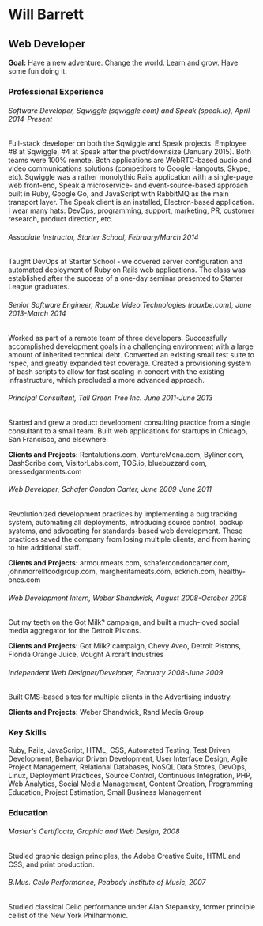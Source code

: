 # Will Barrett
## Web Developer

**Goal:** Have a new adventure. Change the world. Learn and grow. Have some fun doing it.

### Professional Experience

###### Software Developer, Sqwiggle (sqwiggle.com) and Speak (speak.io), April 2014-Present
Full-stack developer on both the Sqwiggle and Speak projects. Employee #8 at Sqwiggle, #4 at Speak after the pivot/downsize (January 2015). Both teams were 100% remote. Both applications are WebRTC-based audio and video communications solutions (competitors to Google Hangouts, Skype, etc). Sqwiggle was a rather monolythic Rails application with a single-page web front-end, Speak a microservice- and event-source-based approach built in Ruby, Google Go, and JavaScript with RabbitMQ as the main transport layer. The Speak client is an installed, Electron-based application. I wear many hats: DevOps, programming, support, marketing, PR, customer research, product direction, etc.

###### Associate Instructor, Starter School, February/March 2014
Taught DevOps at Starter School - we covered server configuration and automated deployment of Ruby on Rails web applications. The class was established after the success of a one-day seminar presented to Starter League graduates.

###### Senior Software Engineer, Rouxbe Video Technologies (rouxbe.com), June 2013-March 2014
Worked as part of a remote team of three developers. Successfully accomplished development goals in a challenging environment with a large amount of inherited technical debt. Converted an existing small test suite to rspec, and greatly expanded test coverage. Created a provisioning system of bash scripts to allow for fast scaling in concert with the existing infrastructure, which precluded a more advanced approach.

###### Principal Consultant, Tall Green Tree Inc. June 2011-June 2013
Started and grew a product development consulting practice from a single consultant to a small team. Built web applications for startups in Chicago, San Francisco, and elsewhere. 

**Clients and Projects:** Rentalutions.com, VentureMena.com, Byliner.com, DashScribe.com, VisitorLabs.com, TOS.io, bluebuzzard.com, pressedgarments.com

###### Web Developer, Schafer Condon Carter, June 2009-June 2011
Revolutionized development practices by implementing a bug tracking system, automating all deployments, introducing source control, backup systems, and advocating for standards-based web development. These practices saved the company from losing multiple clients, and from having to hire additional staff.

**Clients and Projects:** armourmeats.com, schafercondoncarter.com, johnmorrellfoodgroup.com, margheritameats.com, eckrich.com, healthy-ones.com

###### Web Development Intern, Weber Shandwick, August 2008-October 2008
Cut my teeth on the Got Milk? campaign, and built a much-loved social media aggregator for the Detroit Pistons.

**Clients and Projects:** Got Milk? campaign, Chevy Aveo, Detroit Pistons, Florida Orange Juice, Vought Aircraft Industries

###### Independent Web Designer/Developer, February 2008-June 2009
Built CMS-based sites for multiple clients in the Advertising industry.

**Clients and Projects:** Weber Shandwick, Rand Media Group

### Key Skills
Ruby, Rails, JavaScript, HTML, CSS, Automated Testing, Test Driven Development, Behavior Driven Development, User Interface Design, Agile Project Management, Relational Databases, NoSQL Data Stores, DevOps, Linux, Deployment Practices, Source Control, Continuous Integration, PHP, Web Analytics, Social Media Management, Content Creation, Programming Education, Project Estimation, Small Business Management

### Education

###### Master's Certificate, Graphic and Web Design, 2008
Studied graphic design principles, the Adobe Creative Suite, HTML and CSS, and print production.

###### B.Mus. Cello Performance, Peabody Institute of Music, 2007
Studied classical Cello performance under Alan Stepansky, former principle cellist of the New York Philharmonic.

